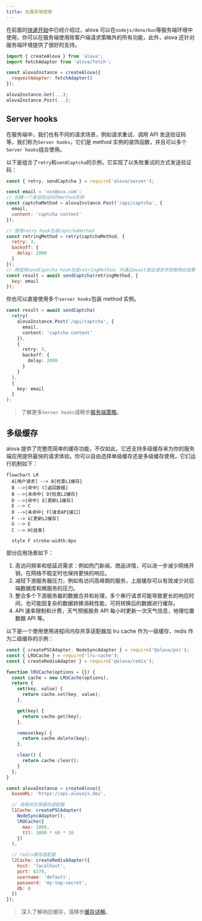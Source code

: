 ```yaml
---
title: 在服务端使用
---
```


在前面的[快速开始](/next/tutorial/getting-started/quick-start)中已经介绍过，alova 可以在`nodejs/deno/bun`等服务端环境中使用，你可以在服务端使用除客户端请求策略外的所有功能，此外，alova 还针对服务端环境提供了很好的支持。

```js
import { createAlova } from 'alova';
import fetchAdapter from 'alova/fetch';

const alovaInstance = createAlova({
  requestAdapter: fetchAdapter()
});

alovaInstance.Get(...);
alovaInstance.Post(...);
```

## Server hooks

在服务端中，我们也有不同的请求场景，例如请求重试、调用 API 发送验证码等，我们称为`Server hooks`，它们是 method 实例的装饰函数，并且可以多个`Server hooks`组合使用。

以下是组合了`retry`和`sendCaptcha`的示例，它实现了以失败重试的方式发送验证码：

```js
const { retry, sendCaptcha } = require('alova/server');

const email = 'xxx@xxx.com';
// 创建一个发送验证码的method实例
const captchaMethod = alovaInstance.Post('/api/captcha', {
  email,
  content: 'captcha content'
});

// 使用retry hook包装captchaMethod
const retringMethod = retry(captchaMethod, {
  retry: 3,
  backoff: {
    delay: 2000
  }
});
// 再使用sendCaptcha hook包装retringMethod，并通过await发送请求并获取响应结果
const result = await sendCaptcha(retringMethod, {
  key: email
});
```

你也可以直接使用多个`server hooks`包装 method 实例。

```ts
const result = await sendCaptcha(
  retry(
    alovaInstance.Post('/api/captcha', {
      email,
      content: 'captcha content'
    }),
    {
      retry: 3,
      backoff: {
        delay: 2000
      }
    }
  ),
  {
    key: email
  }
);
```

> 了解更多`Server hooks`请移步[服务端策略](/next/tutorial/server/strategy)。

## 多级缓存

alova 提供了完整而简单的缓存功能，不仅如此，它还支持多级缓存来为你的服务端应用提供最快的请求体验。你可以自由选择单级缓存还是多级缓存使用，它们运行机制如下：

```mermaid
flowchart LR
  A[用户请求] --> B{检查L1缓存}
  B -->|命中| C[返回数据]
  B -->|未命中| D{检查L2缓存}
  D -->|命中| E[更新L1缓存]
  E --> C
  D -->|未命中| F[请求API接口]
  F --> G[更新L2缓存]
  G --> E
  C --> H[结束]

  style F stroke-width:8px
```

部分应用场景如下：

1. 高访问频率和低延迟需求：例如热门新闻、商品详情，可以进一步减少网络开销，在网络不稳定时也保持更快的响应。
2. 减轻下游服务器压力，例如有访问高峰期的服务，上层缓存可以有效减少对后端数据库和微服务的压力。
3. 整合多个下游服务器的数据合并和处理，多个串行请求可能导致更长的响应时间，也可能因复杂的数据转换消耗性能，可将转换后的数据进行缓存。
4. API 速率限制和计费，天气预报服务 API 每小时更新一次天气信息，地理位置数据 API 等。

以下是一个使用使用进程间内存共享适配器加 lru cache 作为一级缓存，redis 作为二级缓存的示例：

```js
const { createPSCAdapter, NodeSyncAdapter } = require('@alova/psc');
const { LRUCache } = require('lru-cache');
const { createRedisAdapter } = require('@alova/redis');

function lRUCache(options = {}) {
  const cache = new LRUCache(options);
  return {
    set(key, value) {
      return cache.set(key, value);
    },

    get(key) {
      return cache.get(key);
    },

    remove(key) {
      return cache.delete(key);
    },

    clear() {
      return cache.clear();
    }
  };
}

const alovaInstance = createAlova({
  baseURL: 'https://api.alovajs.dev',

  // 进程间共享缓存适配器
  l1Cache: createPSCAdapter(
    NodeSyncAdapter(),
    lRUCache({
      max: 1000,
      ttl: 1000 * 60 * 10
    })
  ),

  // redis缓存适配器
  l2Cache: createRedisAdapter({
    host: 'localhost',
    port: 6379,
    username: 'default',
    password: 'my-top-secret',
    db: 0
  })
});
```

> 深入了解响应缓存，请移步[缓存详解](/next/tutorial/cache/mode)。

